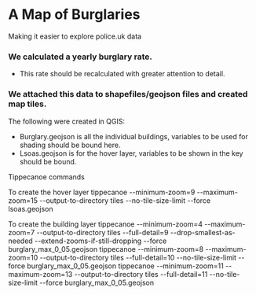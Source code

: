 # A Map of Burglaries

Making it easier to explore police.uk data

### We calculated a yearly burglary rate.

- This rate should be recalculated with greater attention to detail.

### We attached this data to shapefiles/geojson files and created map tiles.

The following were created in QGIS:

- Burglary.geojson is all the individual buildings, variables to be used for shading should be bound here.
- Lsoas.geojson is for the hover layer, variables to be shown in the key should be bound.

Tippecanoe commands

To create the hover layer
tippecanoe --minimum-zoom=9 --maximum-zoom=15 --output-to-directory tiles --no-tile-size-limit --force lsoas.geojson

To create the building layer
tippecanoe --minimum-zoom=4 --maximum-zoom=7 --output-to-directory tiles --full-detail=9 --drop-smallest-as-needed --extend-zooms-if-still-dropping --force burglary_max_0_05.geojson
tippecanoe --minimum-zoom=8 --maximum-zoom=10 --output-to-directory tiles --full-detail=10 --no-tile-size-limit --force burglary_max_0_05.geojson
tippecanoe --minimum-zoom=11 --maximum-zoom=13 --output-to-directory tiles --full-detail=11 --no-tile-size-limit --force burglary_max_0_05.geojson

